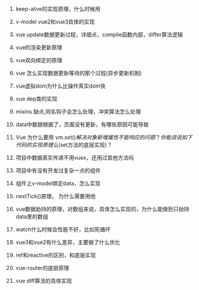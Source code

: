 1. keep-alive的实现原理，什么时候用

2. v-model vue2和vue3具体的实现

3. vue update数据更新过程，详细点，complie函数内部，differ算法逻辑

4. vue的渲染更新原理

5. vue双向绑定的原理

6. vue 怎么实现数据更新等待的那个过程(异步更新机制)

7. vue虚拟dom为什么比操作真实dom快

8. vue dep类的实现

9. mixins 缺点,同名钩子会怎么处理，冲突算法怎么处理

10. data中数据根据了，页面没有更新，有哪些原因可能导致

11. Vue 为什么要用 vm.$set() 解决对象新增属性不能响应的问题 ？你能说说如下代码的实现原理么($set方法的底层实现)？

12. 项目中数据真实传递不用vuex，还用过其他方法吗

13. 项目中有没有开发过复杂一点的组件

14. 组件上v-model绑定data，怎么实现

15. nextTick()原理， 为什么需要用他

16. vue数据劫持的原理，对数组来说，具体怎么实现的，为什么能做到只劫持data里的数组

17. watch什么时候会性能不好，比如死循环

18. vue3和vue2有什么差异，主要做了什么优化

19. ref和reactive的区别，和底层实现

20. vue-router的底层原理

21. vue  diff算法的具体实现